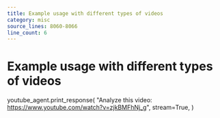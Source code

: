 ```yaml
---
title: Example usage with different types of videos
category: misc
source_lines: 8060-8066
line_count: 6
---
```


# Example usage with different types of videos
youtube_agent.print_response(
    "Analyze this video: https://www.youtube.com/watch?v=zjkBMFhNj_g",
    stream=True,
)

